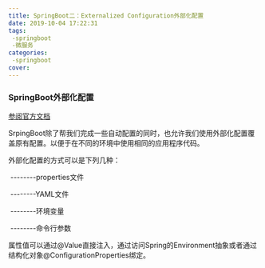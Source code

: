 ```yaml
---
title: SpringBoot二：Externalized Configuration外部化配置
date: 2019-10-04 17:22:31
tags:
 -springboot
 -微服务
categories:
 -springboot
cover: 
---
```


### SpringBoot外部化配置

[参阅官方文档](https://docs.spring.io/spring-boot/docs/2.1.9.RELEASE/reference/html/boot-features-external-config.html )

SrpingBoot除了帮我们完成一些自动配置的同时，也允许我们使用外部化配置覆盖原有配置。以便于在不同的环境中使用相同的应用程序代码。

外部化配置的方式可以是下列几种：

​				--------properties文件

​				--------YAML文件

​				--------环境变量

​				--------命令行参数

属性值可以通过@Value直接注入，通过访问Spring的Environment抽象或者通过结构化对象@ConfigurationProperties绑定。

​	